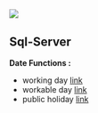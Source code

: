 ![](https://support.sas.com/images/SAS_TPTK_logo.gif)
---

## Sql-Server    

**Date Functions :**    

 - working day [link](https://github.com/NicoDupont/Resources/blob/master/SAS/Various/lag_without_lag_function.md)
 - workable day [link](https://github.com/NicoDupont/Resources/blob/master/SAS/Various/lag_without_lag_function.md)
 - public holiday [link](https://github.com/NicoDupont/Resources/blob/master/SAS/Various/lag_without_lag_function.md)
